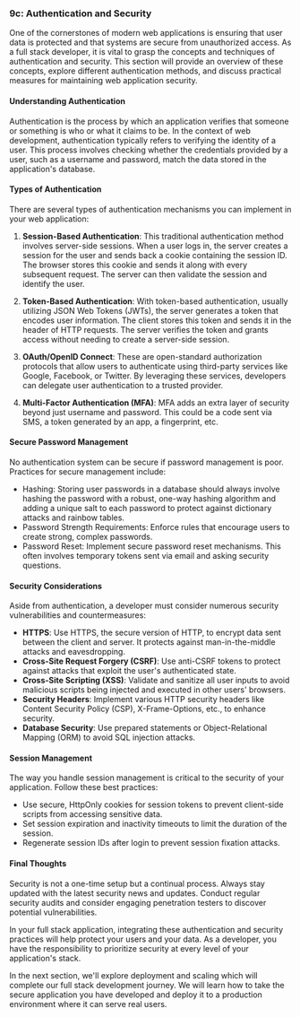### 9c: Authentication and Security

One of the cornerstones of modern web applications is ensuring that user data is protected and that systems are secure from unauthorized access. As a full stack developer, it is vital to grasp the concepts and techniques of authentication and security. This section will provide an overview of these concepts, explore different authentication methods, and discuss practical measures for maintaining web application security.

#### Understanding Authentication
Authentication is the process by which an application verifies that someone or something is who or what it claims to be. In the context of web development, authentication typically refers to verifying the identity of a user. This process involves checking whether the credentials provided by a user, such as a username and password, match the data stored in the application's database.

#### Types of Authentication
There are several types of authentication mechanisms you can implement in your web application:

1. **Session-Based Authentication**: This traditional authentication method involves server-side sessions. When a user logs in, the server creates a session for the user and sends back a cookie containing the session ID. The browser stores this cookie and sends it along with every subsequent request. The server can then validate the session and identify the user.

2. **Token-Based Authentication**: With token-based authentication, usually utilizing JSON Web Tokens (JWTs), the server generates a token that encodes user information. The client stores this token and sends it in the header of HTTP requests. The server verifies the token and grants access without needing to create a server-side session.

3. **OAuth/OpenID Connect**: These are open-standard authorization protocols that allow users to authenticate using third-party services like Google, Facebook, or Twitter. By leveraging these services, developers can delegate user authentication to a trusted provider.

4. **Multi-Factor Authentication (MFA)**: MFA adds an extra layer of security beyond just username and password. This could be a code sent via SMS, a token generated by an app, a fingerprint, etc.

#### Secure Password Management
No authentication system can be secure if password management is poor. Practices for secure management include:

- Hashing: Storing user passwords in a database should always involve hashing the password with a robust, one-way hashing algorithm and adding a unique salt to each password to protect against dictionary attacks and rainbow tables.
- Password Strength Requirements: Enforce rules that encourage users to create strong, complex passwords.
- Password Reset: Implement secure password reset mechanisms. This often involves temporary tokens sent via email and asking security questions.

#### Security Considerations
Aside from authentication, a developer must consider numerous security vulnerabilities and countermeasures:

- **HTTPS**: Use HTTPS, the secure version of HTTP, to encrypt data sent between the client and server. It protects against man-in-the-middle attacks and eavesdropping.
- **Cross-Site Request Forgery (CSRF)**: Use anti-CSRF tokens to protect against attacks that exploit the user's authenticated state.
- **Cross-Site Scripting (XSS)**: Validate and sanitize all user inputs to avoid malicious scripts being injected and executed in other users' browsers.
- **Security Headers**: Implement various HTTP security headers like Content Security Policy (CSP), X-Frame-Options, etc., to enhance security.
- **Database Security**: Use prepared statements or Object-Relational Mapping (ORM) to avoid SQL injection attacks.

#### Session Management
The way you handle session management is critical to the security of your application. Follow these best practices:

- Use secure, HttpOnly cookies for session tokens to prevent client-side scripts from accessing sensitive data.
- Set session expiration and inactivity timeouts to limit the duration of the session.
- Regenerate session IDs after login to prevent session fixation attacks.

#### Final Thoughts
Security is not a one-time setup but a continual process. Always stay updated with the latest security news and updates. Conduct regular security audits and consider engaging penetration testers to discover potential vulnerabilities.

In your full stack application, integrating these authentication and security practices will help protect your users and your data. As a developer, you have the responsibility to prioritize security at every level of your application's stack.

In the next section, we'll explore deployment and scaling which will complete our full stack development journey. We will learn how to take the secure application you have developed and deploy it to a production environment where it can serve real users.
